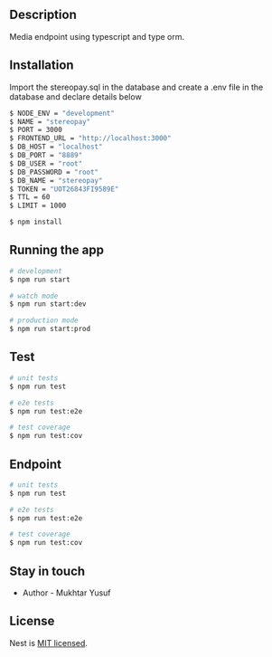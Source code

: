 
## Description

Media endpoint using typescript and type orm.

## Installation

Import the stereopay.sql  in the database and create a .env file in the database and declare details below

```bash
$ NODE_ENV = "development"
$ NAME = "stereopay"
$ PORT = 3000
$ FRONTEND_URL = "http://localhost:3000"
$ DB_HOST = "localhost"
$ DB_PORT = "8889"
$ DB_USER = "root"
$ DB_PASSWORD = "root"
$ DB_NAME = "stereopay"
$ TOKEN = "UOT26843FI9589E"
$ TTL = 60
$ LIMIT = 1000
```

```bash
$ npm install
```

## Running the app

```bash
# development
$ npm run start

# watch mode
$ npm run start:dev

# production mode
$ npm run start:prod
```

## Test

```bash
# unit tests
$ npm run test

# e2e tests
$ npm run test:e2e

# test coverage
$ npm run test:cov
```

## Endpoint

```bash
# unit tests
$ npm run test

# e2e tests
$ npm run test:e2e

# test coverage
$ npm run test:cov
```

## Stay in touch

- Author - Mukhtar Yusuf

## License

Nest is [MIT licensed](LICENSE).
